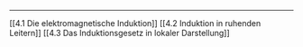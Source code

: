 ***

[[4.1 Die elektromagnetische Induktion]]
[[4.2 Induktion in ruhenden Leitern]]
[[4.3 Das Induktionsgesetz in lokaler Darstellung]]

